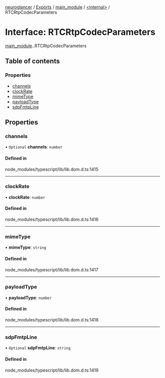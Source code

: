 [neuroglancer](../README.md) / [Exports](../modules.md) / [main\_module](../modules/main_module.md) / [<internal\>](../modules/main_module._internal_.md) / RTCRtpCodecParameters

# Interface: RTCRtpCodecParameters

[main_module](../modules/main_module.md).[<internal>](../modules/main_module._internal_.md).RTCRtpCodecParameters

## Table of contents

### Properties

- [channels](main_module._internal_.RTCRtpCodecParameters.md#channels)
- [clockRate](main_module._internal_.RTCRtpCodecParameters.md#clockrate)
- [mimeType](main_module._internal_.RTCRtpCodecParameters.md#mimetype)
- [payloadType](main_module._internal_.RTCRtpCodecParameters.md#payloadtype)
- [sdpFmtpLine](main_module._internal_.RTCRtpCodecParameters.md#sdpfmtpline)

## Properties

### channels

• `Optional` **channels**: `number`

#### Defined in

node_modules/typescript/lib/lib.dom.d.ts:1415

___

### clockRate

• **clockRate**: `number`

#### Defined in

node_modules/typescript/lib/lib.dom.d.ts:1416

___

### mimeType

• **mimeType**: `string`

#### Defined in

node_modules/typescript/lib/lib.dom.d.ts:1417

___

### payloadType

• **payloadType**: `number`

#### Defined in

node_modules/typescript/lib/lib.dom.d.ts:1418

___

### sdpFmtpLine

• `Optional` **sdpFmtpLine**: `string`

#### Defined in

node_modules/typescript/lib/lib.dom.d.ts:1419

